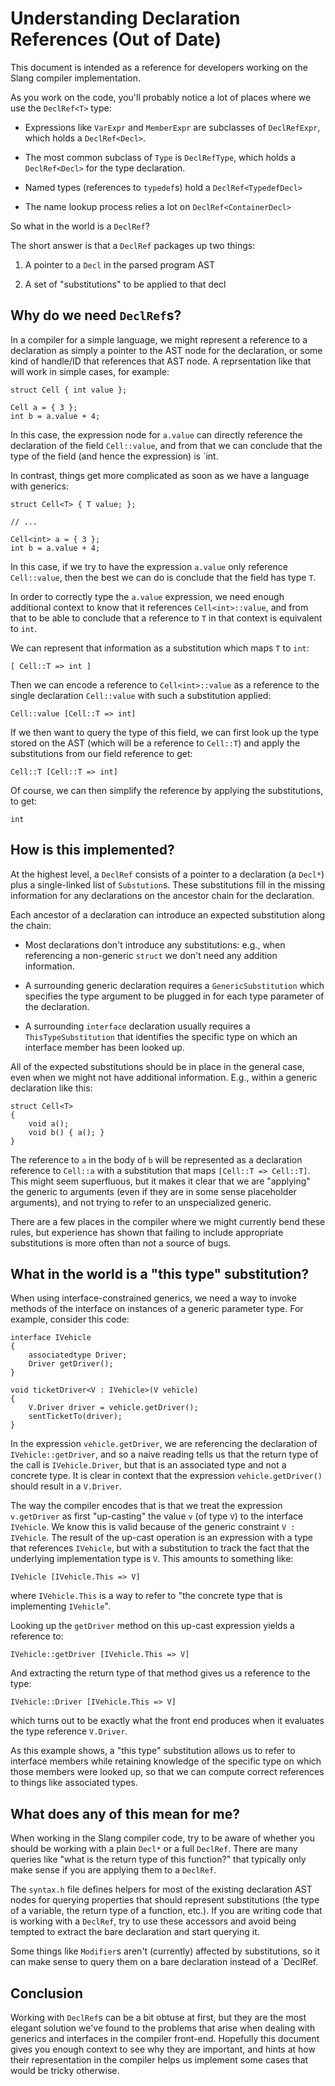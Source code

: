 Understanding Declaration References (Out of Date)
====================================

This document is intended as a reference for developers working on the Slang compiler implementation.

As you work on the code, you'll probably notice a lot of places where we use the `DeclRef<T>` type:

* Expressions like `VarExpr` and `MemberExpr` are subclasses of `DeclRefExpr`, which holds a `DeclRef<Decl>`.

* The most common subclass of `Type` is `DeclRefType`, which holds a `DeclRef<Decl>` for the type declaration.

* Named types (references to `typedef`s) hold a `DeclRef<TypedefDecl>`

* The name lookup process relies a lot on `DeclRef<ContainerDecl>`

So what in the world is a `DeclRef`?

The short answer is that a `DeclRef` packages up two things:

1. A pointer to a `Decl` in the parsed program AST

2. A set of "substitutions" to be applied to that decl

Why do we need `DeclRef`s?
--------------------------

In a compiler for a simple language, we might represent a reference to a declaration as simply a pointer to the AST node for the declaration, or some kind of handle/ID that references that AST node.
A reprsentation like that will work in simple cases, for example:

```hlsl
struct Cell { int value };

Cell a = { 3 };
int b = a.value + 4;
```

In this case, the expression node for `a.value` can directly reference the declaration of the field `Cell::value`, and from that we can conclude that the type of the field (and hence the expression) is `int.

In contrast, things get more complicated as soon as we have a language with generics:

```hlsl
struct Cell<T> { T value; };

// ...

Cell<int> a = { 3 };
int b = a.value + 4;
```

In this case, if we try to have the expression `a.value` only reference `Cell::value`, then the best we can do is conclude that the field has type `T`.

In order to correctly type the `a.value` expression, we need enough additional context to know that it references `Cell<int>::value`, and from that to be able to conclude that a reference to `T` in that context is equivalent to `int`.

We can represent that information as a substitution which maps `T` to `int`:

```
[ Cell::T => int ]
```

Then we can encode a reference to `Cell<int>::value` as a reference to the single declaration `Cell::value` with such a substitution applied:

```
Cell::value [Cell::T => int]
```

If we then want to query the type of this field, we can first look up the type stored on the AST (which will be a reference to `Cell::T`) and apply the substitutions from our field reference to get:

```
Cell::T [Cell::T => int]
```

Of course, we can then simplify the reference by applying the substitutions, to get:

```
int
```

How is this implemented?
------------------------

At the highest level, a `DeclRef` consists of a pointer to a declaration (a `Decl*`) plus a single-linked list of `Substution`s.
These substitutions fill in the missing information for any declarations on the ancestor chain for the declaration.

Each ancestor of a declaration can introduce an expected substitution along the chain:

* Most declarations don't introduce any substitutions: e.g., when referencing a non-generic `struct` we don't need any addition information.

* A surrounding generic declaration requires a `GenericSubstitution` which specifies the type argument to be plugged in for each type parameter of the declaration.

* A surrounding `interface` declaration usually requires a `ThisTypeSubstitution` that identifies the specific type on which an interface member has been looked up.

All of the expected substitutions should be in place in the general case, even when we might not have additional information. E.g., within a generic declaration like this:

```hlsl
struct Cell<T>
{
	void a();
	void b() { a(); }
}
```

The reference to `a` in the body of `b` will be represented as a declaration reference to `Cell::a` with a substitution that maps `[Cell::T => Cell::T]`. This might seem superfluous, but it makes it clear that we are "applying" the generic to arguments (even if they are in some sense placeholder arguments), and not trying to refer to an unspecialized generic.

There are a few places in the compiler where we might currently bend these rules, but experience has shown that failing to include appropriate substitutions is more often than not a source of bugs.

What in the world is a "this type" substitution?
------------------------------------------------

When using interface-constrained generics, we need a way to invoke methods of the interface on instances of a generic parameter type.
For example, consider this code:

```hlsl
interface IVehicle
{
	associatedtype Driver;
	Driver getDriver();
}

void ticketDriver<V : IVehicle>(V vehicle)
{
	V.Driver driver = vehicle.getDriver();
	sentTicketTo(driver);
}
```

In the expression `vehicle.getDriver`, we are referencing the declaration of `IVehicle::getDriver`, and so a naive reading tells us that the return type of the call is `IVehicle.Driver`, but that is an associated type and not a concrete type. It is clear in context that the expression `vehicle.getDriver()` should result in a `V.Driver`.

The way the compiler encodes that is that we treat the expression `v.getDriver` as first "up-casting" the value `v` (of type `V`) to the interface `IVehicle`. We know this is valid because of the generic constraint `V : IVehicle`. The result of the up-cast operation is an expression with a type that references `IVehicle`, but with a substitution to track the fact that the underlying implementation type is `V`. This amounts to something like:

```
IVehicle [IVehicle.This => V]
```

where `IVehicle.This` is a way to refer to "the concrete type that is implementing `IVehicle`".

Looking up the `getDriver` method on this up-cast expression yields a reference to:

```
IVehicle::getDriver [IVehicle.This => V]
```

And extracting the return type of that method gives us a reference to the type:

```
IVehicle::Driver [IVehicle.This => V]
```

which turns out to be exactly what the front end produces when it evaluates the type reference `V.Driver`.

As this example shows, a "this type" substitution allows us to refer to interface members while retaining knowledge of the specific type on which those members were looked up, so that we can compute correct references to things like associated types.

What does any of this mean for me?
----------------------------------

When working in the Slang compiler code, try to be aware of whether you should be working with a plain `Decl*` or a full `DeclRef`.
There are many queries like "what is the return type of this function?" that typically only make sense if you are applying them to a `DeclRef`.

The `syntax.h` file defines helpers for most of the existing declaration AST nodes for querying properties that should represent substitutions (the type of a variable, the return type of a function, etc.).
If you are writing code that is working with a `DeclRef`, try to use these accessors and avoid being tempted to extract the bare declaration and start querying it.

Some things like `Modifier`s aren't (currently) affected by substitutions, so it can make sense to query them on a bare declaration instead of a `DeclRef.

Conclusion
----------

Working with `DeclRef`s can be a bit obtuse at first, but they are the most elegant solution we've found to the problems that arise when dealing with generics and interfaces in the compiler front-end. Hopefully this document gives you enough context to see why they are important, and hints at how their representation in the compiler helps us implement some cases that would be tricky otherwise.
